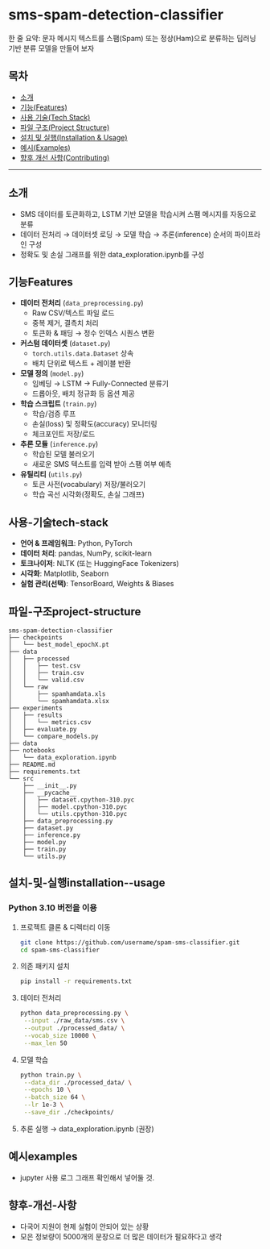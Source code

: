 # sms-spam-detection-classifier

한 줄 요약: 문자 메시지 텍스트를 스팸(Spam) 또는 정상(Ham)으로 분류하는 딥러닝 기반 분류 모델을 만들어 보자

## 목차
- [소개](#소개)
- [기능(Features)](#기능features)
- [사용 기술(Tech Stack)](#사용-기술tech-stack)
- [파일 구조(Project Structure)](#파일-구조project-structure)
- [설치 및 실행(Installation & Usage)](#설치-및-실행installation--usage)
- [예시(Examples)](#예시examples)
- [향후 개선 사항(Contributing)](#향후-개선-사항)

---

## 소개
- SMS 데이터를 토큰화하고, LSTM 기반 모델을 학습시켜 스팸 메시지를 자동으로 분류  
- 데이터 전처리 → 데이터셋 로딩 → 모델 학습 → 추론(inference) 순서의 파이프라인 구성
- 정확도 및 손실 그래프를 위한 data_exploration.ipynb를 구성

## 기능Features
- **데이터 전처리** (`data_preprocessing.py`)  
  - Raw CSV/텍스트 파일 로드  
  - 중복 제거, 결측치 처리  
  - 토큰화 & 패딩 → 정수 인덱스 시퀀스 변환  
- **커스텀 데이터셋** (`dataset.py`)  
  - `torch.utils.data.Dataset` 상속  
  - 배치 단위로 텍스트 + 레이블 반환  
- **모델 정의** (`model.py`)  
  - 임베딩 → LSTM → Fully-Connected 분류기  
  - 드롭아웃, 배치 정규화 등 옵션 제공  
- **학습 스크립트** (`train.py`)  
  - 학습/검증 루프  
  - 손실(loss) 및 정확도(accuracy) 모니터링  
  - 체크포인트 저장/로드  
- **추론 모듈** (`inference.py`)  
  - 학습된 모델 불러오기  
  - 새로운 SMS 텍스트를 입력 받아 스팸 여부 예측  
- **유틸리티** (`utils.py`)  
  - 토큰 사전(vocabulary) 저장/불러오기  
  - 학습 곡선 시각화(정확도, 손실 그래프)

## 사용-기술tech-stack
- **언어 & 프레임워크**: Python, PyTorch  
- **데이터 처리**: pandas, NumPy, scikit-learn  
- **토크나이저**: NLTK (또는 HuggingFace Tokenizers)  
- **시각화**: Matplotlib, Seaborn  
- **실험 관리(선택)**: TensorBoard, Weights & Biases


## 파일-구조project-structure
```
sms-spam-detection-classifier
├── checkpoints
│   └── best_model_epochX.pt
├── data
│   ├── processed
│   │   ├── test.csv
│   │   ├── train.csv
│   │   └── valid.csv
│   └── raw
│       ├── spamhamdata.xls
│       └── spamhamdata.xlsx
├── experiments
│   ├── results
│   │   └── metrics.csv
│   ├── evaluate.py
│   └── compare_models.py
├── data
├── notebooks
│   └── data_exploration.ipynb
├── README.md
├── requirements.txt
└── src
    ├── __init__.py
    ├── __pycache__
    │   ├── dataset.cpython-310.pyc
    │   ├── model.cpython-310.pyc
    │   └── utils.cpython-310.pyc
    ├── data_preprocessing.py
    ├── dataset.py
    ├── inference.py
    ├── model.py
    ├── train.py
    └── utils.py
```

## 설치-및-실행installation--usage
### Python 3.10 버전을 이용
1. 프로젝트 클론 & 디렉터리 이동  
   ```bash
   git clone https://github.com/username/spam-sms-classifier.git
   cd spam-sms-classifier
2. 의존 패키지 설치
   ```bash
   pip install -r requirements.txt
3. 데이터 전처리
   ```bash
   python data_preprocessing.py \
    --input ./raw_data/sms.csv \
    --output ./processed_data/ \
    --vocab_size 10000 \
    --max_len 50
4. 모델 학습
   ```bash
   python train.py \
    --data_dir ./processed_data/ \
    --epochs 10 \
    --batch_size 64 \
    --lr 1e-3 \
    --save_dir ./checkpoints/
5. 추론 실행 &rightarrow; data_exploration.ipynb (권장)

## 예시examples
- jupyter 사용 로그 그래프 확인해서 넣어둘 것.

## 향후-개선-사항
- 다국어 지원이 현제 실험이 안되어 있는 상황
- 모은 정보량이 5000개의 문장으로 더 많은 데이터가 필요하다고 생각
  
